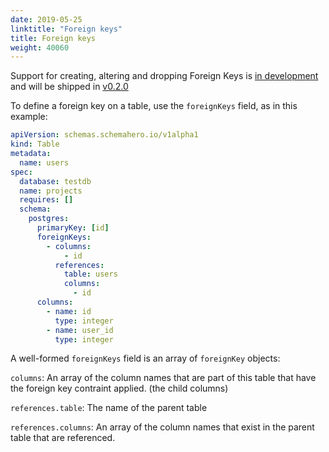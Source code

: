 ```yaml
---
date: 2019-05-25
linktitle: "Foreign keys"
title: Foreign keys
weight: 40060
---
```


Support for creating, altering and dropping Foreign Keys is [in development](https://github.com/schemahero/schemahero/pull/43/files) and will be shipped in [v0.2.0](/roadmap/v0.2.0-v1alpha2/)

To define a foreign key on a table, use the `foreignKeys` field, as in this example:

```yaml
apiVersion: schemas.schemahero.io/v1alpha1
kind: Table
metadata:
  name: users
spec:
  database: testdb
  name: projects
  requires: []
  schema:
    postgres:
      primaryKey: [id]
      foreignKeys:
        - columns:
            - id
          references:
            table: users
            columns:
              - id
      columns:
        - name: id
          type: integer
        - name: user_id
          type: integer
```

A well-formed `foreignKeys` field is an array of `foreignKey` objects:

`columns`: An array of the column names that are part of this table that have the foreign key contraint applied. (the child columns)

`references.table`: The name of the parent table

`references.columns`: An array of the column names that exist in the parent table that are referenced.
